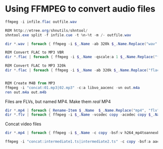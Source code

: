 # Using FFMPEG to convert audio files

```Powershell
ffmpeg -i infile.flac outfile.wav

REM http://etree.org/shnutils/shntool/
shntool.exe split -f infile.cue -t %n-%t -m /- outfile.wav

dir *.wav | foreach { ffmpeg -i $_.Name -ab 320k $_.Name.Replace("wav", "mp3") }

REM Convert FLAC to MP3 VBR
dir *.flac | foreach { ffmpeg -i $_.Name -qscale:a 1 $_.Name.Replace("flac", "mp3") }

REM Convert FLAC to MP3 320k
dir *.flac | foreach { ffmpeg -i $_.Name -ab 320k $_.Name.Replace("flac", "mp3") }


REM Create M4B from MP3
ffmpeg -i "concat:01.mp3|02.mp3" -c:a libvo_aacenc -vn out.m4a
ren out.m4a out.m4b
```



Files are FLVs, but named MP4. Make them *real* MP4

```Powershell
dir *.mp4 | foreach { Rename-Item $_.Name  $_.Name.Replace("mp4", "flv") }
dir *.flv | foreach { ffmpeg -i $_.Name -vcodec copy -acodec copy $_.Name.Replace("flv", "mp4") }
```



Concat video files
```Powershell
dir *.mp4 | foreach { ffmpeg -i $_.Name -c copy -bsf:v h264_mp4toannexb -f mpegts $_.Name.Replace("mp4", "ts") }

ffmpeg -i "concat:intermediate1.ts|intermediate2.ts" -c copy -bsf:a aac_adtstoasc output.mp4
```
